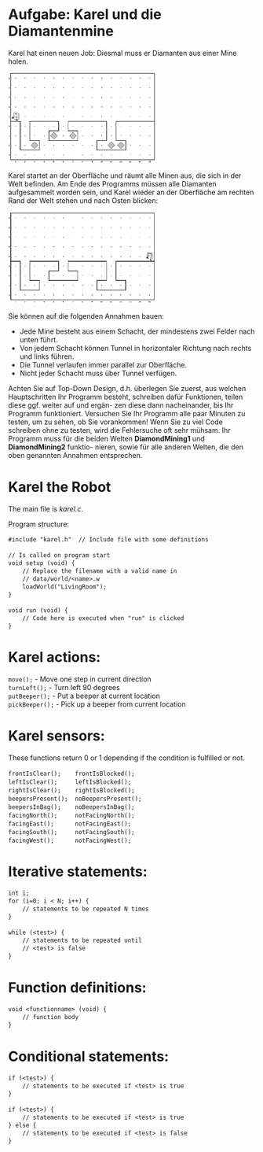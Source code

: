 # Aufgabe: Karel und die Diamantenmine

Karel hat einen neuen Job: Diesmal muss er Diamanten aus einer Mine holen.

<img src="Karelstart.png" width=300px>

Karel startet an der Oberfläche und räumt alle Minen aus, die sich in der Welt befinden.
Am Ende des Programms müssen alle Diamanten aufgesammelt worden sein, und Karel
wieder an der Oberfläche am rechten Rand der Welt stehen und nach Osten blicken:

<img src="Karelend.png" width=300px>

Sie können auf die folgenden Annahmen bauen:

- Jede Mine besteht aus einem Schacht, der mindestens zwei Felder nach unten führt.
- Von jedem Schacht können Tunnel in horizontaler Richtung nach rechts und links
führen.
- Die Tunnel verlaufen immer parallel zur Oberfläche.
- Nicht jeder Schacht muss über Tunnel verfügen.

Achten Sie auf Top-Down Design, d.h. überlegen Sie zuerst, aus welchen Hauptschritten
Ihr Programm besteht, schreiben dafür Funktionen, teilen diese ggf. weiter auf und ergän-
zen diese dann nacheinander, bis Ihr Programm funktioniert. Versuchen Sie Ihr Programm
alle paar Minuten zu testen, um zu sehen, ob Sie vorankommen! Wenn Sie zu viel Code
schreiben ohne zu testen, wird die Fehlersuche oft sehr mühsam.
Ihr Programm muss für die beiden Welten **DiamondMining1** und **DiamondMining2** funktio-
nieren, sowie für alle anderen Welten, die den oben genannten Annahmen entsprechen.

# Karel the Robot

The main file is *karel.c*.

Program structure:

    #include "karel.h"  // Include file with some definitions
    
    // Is called on program start
    void setup (void) {
        // Replace the filename with a valid name in
        // data/world/<name>.w
        loadWorld("LivingRoom");
    }

    void run (void) {
        // Code here is executed when "run" is clicked
    }

# Karel actions:

`move();` - Move one step in current direction   
`turnLeft();` - Turn left 90 degrees  
`putBeeper();` - Put a beeper at current location  
`pickBeeper();` - Pick up a beeper from current location

# Karel sensors:

These functions return 0 or 1 depending if the condition
is fulfilled or not.

`frontIsClear();    frontIsBlocked();`  
`leftIsClear();     leftIsBlocked();`  
`rightIsClear();    rightIsBlocked();`  
`beepersPresent();  noBeepersPresent();`  
`beepersInBag();    noBeepersInBag();`  
`facingNorth();     notFacingNorth();`  
`facingEast();      notFacingEast();`  
`facingSouth();     notFacingSouth();`  
`facingWest();      notFacingWest();`  

# Iterative statements:

    int i;
    for (i=0; i < N; i++) {
        // statements to be repeated N times
    }

    while (<test>) {
        // statements to be repeated until
        // <test> is false
    }

# Function definitions:
    void <functionname> (void) {
        // function body
    }

# Conditional statements:

    if (<test>) {
        // statements to be executed if <test> is true
    }
    
    if (<test>) {
        // statements to be executed if <test> is true
    } else {
        // statements to be executed if <test> is false
    }
